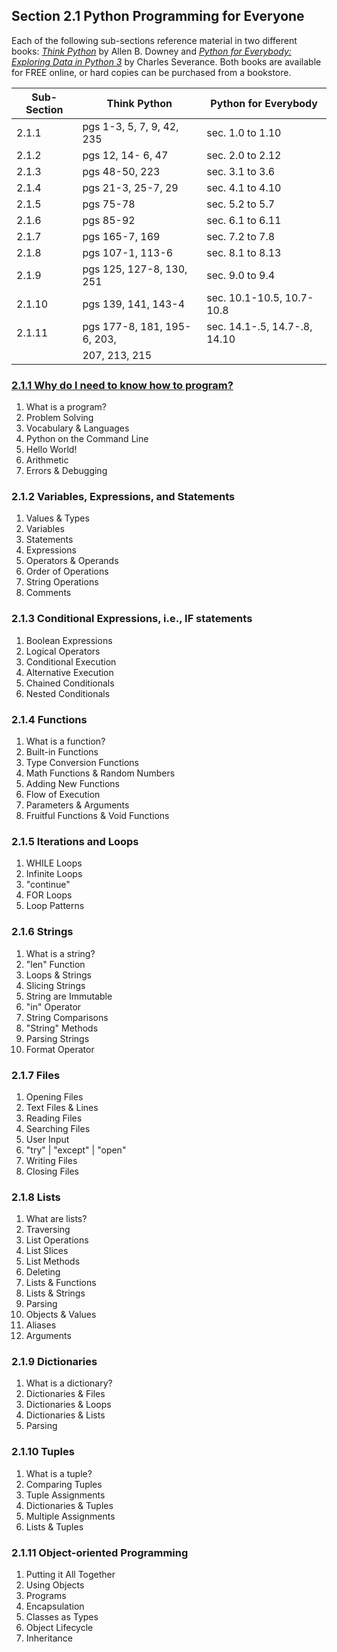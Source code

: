 
## Section 2.1 Python Programming for Everyone

Each of the following sub-sections reference material in two different books: [*Think Python*](http://greenteapress.com/thinkpython2/thinkpython2.pdf) by Allen B. Downey and [*Python for Everybody: Exploring Data in Python 3*](http://do1.dr-chuck.com/pythonlearn/EN_us/pythonlearn.pdf) by Charles Severance. Both books are available for FREE online, or hard copies can be purchased from a bookstore.

|  Sub-Section  |        Think Python        |    Python for Everybody      |
|---------------|----------------------------|------------------------------|
|    2.1.1      | pgs 1-3, 5, 7, 9, 42, 235  | sec. 1.0 to 1.10             |
|    2.1.2      | pgs 12, 14- 6, 47          | sec. 2.0 to 2.12             |
|    2.1.3      | pgs 48-50, 223             | sec. 3.1 to 3.6              |
|    2.1.4      | pgs 21-3, 25-7, 29         | sec. 4.1 to 4.10             |
|    2.1.5      | pgs 75-78                  | sec. 5.2 to 5.7              |
|    2.1.6      | pgs 85-92                  | sec. 6.1 to 6.11             |
|    2.1.7      | pgs 165-7, 169             | sec. 7.2 to 7.8              |
|    2.1.8      | pgs 107-1, 113-6           | sec. 8.1 to 8.13             |
|    2.1.9      | pgs 125, 127-8, 130, 251   | sec. 9.0 to 9.4              |
|    2.1.10     | pgs 139, 141, 143-4        | sec. 10.1-10.5, 10.7-10.8    |
|    2.1.11     | pgs 177-8, 181, 195-6, 203,| sec. 14.1-.5, 14.7-.8, 14.10 |
|               | 207, 213, 215              |                              |



### [2.1.1 Why do I need to know how to program?](https://github.com/ComputeCanada/dhsi-coding-fundamentals-2017/blob/master/Day%202%20Material/Section%202.1/Section%202.1.1%20Why%20Program%3F.key)
	
1. What is a program?
2. Problem Solving
3. Vocabulary & Languages
4. Python on the Command Line
5. Hello World!
6. Arithmetic
7. Errors & Debugging


### 2.1.2 Variables, Expressions, and Statements

1. Values & Types
2. Variables
3. Statements
4. Expressions
5. Operators & Operands
6. Order of Operations
7. String Operations
8. Comments


### 2.1.3 Conditional Expressions, i.e., IF statements 

1. Boolean Expressions
2. Logical Operators
3. Conditional Execution
4. Alternative Execution
5. Chained Conditionals
6. Nested Conditionals


### 2.1.4 Functions

1. What is a function?
2. Built-in Functions
3. Type Conversion Functions
4. Math Functions & Random Numbers
5. Adding New Functions
6. Flow of Execution
7. Parameters & Arguments
8. Fruitful Functions & Void Functions


### 2.1.5 Iterations and Loops

1. WHILE Loops
2. Infinite Loops
3. "continue"
4. FOR Loops
5. Loop Patterns


### 2.1.6 Strings

1. What is a string?
2. "len" Function
3. Loops & Strings
4. Slicing Strings
5. String are Immutable
6. "in" Operator
7. String Comparisons
8. "String" Methods
9. Parsing Strings
10. Format Operator


### 2.1.7 Files

1. Opening Files
2. Text Files & Lines
3. Reading Files
4. Searching Files
5. User Input
6. "try" | "except" | "open"
7. Writing Files
8. Closing Files


### 2.1.8 Lists

1. What are lists?
2. Traversing
3. List Operations
4. List Slices
5. List Methods
6. Deleting
7. Lists & Functions
8. Lists & Strings
9. Parsing
10. Objects & Values
11. Aliases
12. Arguments


### 2.1.9 Dictionaries

1. What is a dictionary?
2. Dictionaries & Files
3. Dictionaries & Loops
4. Dictionaries & Lists
5. Parsing


### 2.1.10 Tuples

1. What is a tuple?
2. Comparing Tuples
3. Tuple Assignments
4. Dictionaries & Tuples
5. Multiple Assignments
6. Lists & Tuples


### 2.1.11 Object-oriented Programming

1. Putting it All Together
2. Using Objects
3. Programs
4. Encapsulation
5. Classes as Types
6. Object Lifecycle
7. Inheritance